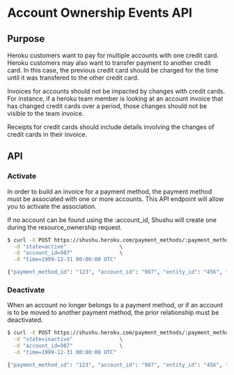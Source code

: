 # Account Ownership Events API

## Purpose

Heroku customers want to pay for multiple accounts with one credit card. Heroku
customers may also want to transfer payment to another credit card. In this
case, the previous credit card should be charged for the time until it was
transfered to the other credit card.

Invoices for accounts should not be impacted by changes with credit cards. For
instance, if a heroku team member is looking at an account invoice that has
changed credit cards over a period, those changes should not be visible to the
team invoice.

Receipts for credit cards should include details involving the changes of credit
cards in their invoice.

## API

### Activate

In order to build an invoice for a payment method, the payment method
must be associated with one or more accounts. This API endpoint
will allow you to activate the association.

If no account can be found using the :account_id, Shushu will create one
during the resource_ownership request.

```bash
$ curl -X POST https://shushu.heroku.com/payment_methods/:payment_method_id/account_ownerships/:entity_id \
  -d "state=active"                 \
  -d "account_id=987"               \
  -d "time=1999-12-31 00:00:00 UTC"

{"payment_method_id": "123", "account_id": "987", "entity_id": "456", "state": "active"}
```

### Deactivate

When an account no longer belongs to a payment method, or if an account is
to be moved to another payment method, the prior relationship must be
deactivated.

```bash
$ curl -X POST https://shushu.heroku.com/payment_methods/:payment_method_id/account_ownerships/:entity_id \
  -d "state=inactive"               \
  -d "account_id=987"               \
  -d "time=1999-12-31 00:00:00 UTC"

{"payment_method_id": "123", "account_id": "987", "entity_id": "456", "state": "active"}
```
